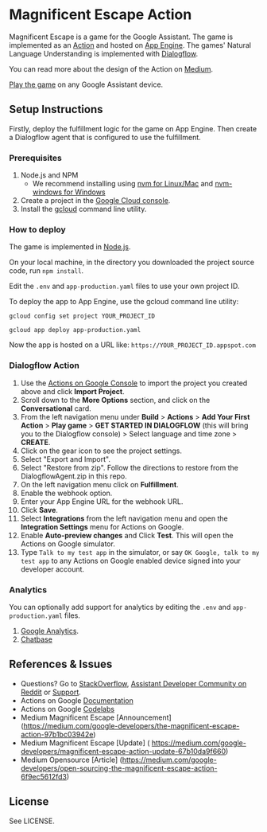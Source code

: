 # Magnificent Escape Action

Magnificent Escape is a game for the Google Assistant. The game is implemented as an [Action](https://developers.google.com/actions/) and hosted on [App Engine](https://cloud.google.com/appengine/). The games' Natural Language Understanding is implemented with [Dialogflow](https://dialogflow.com/).

You can read more about the design of the Action on [Medium](https://medium.com/google-developers/the-magnificent-escape-action-97b1bc03942e).

[Play the game](https://assistant.google.com/services/invoke/uid/00000047ab5fbcf8) on any Google Assistant device.

## Setup Instructions

Firstly, deploy the fulfillment logic for the game on App Engine. Then create a Dialogflow agent that is configured to use the fulfillment.

### Prerequisites
1. Node.js and NPM
    + We recommend installing using [nvm for Linux/Mac](https://github.com/creationix/nvm) and [nvm-windows for Windows](https://github.com/coreybutler/nvm-windows)
1. Create a project in the [Google Cloud console](https://console.cloud.google.com/).
1. Install the [gcloud](https://cloud.google.com/sdk/) command line utility.

### How to deploy
The game is implemented in [Node.js](https://nodejs.org/en/).

On your local machine, in the directory you downloaded the project source code, run `npm install`.

Edit the `.env` and `app-production.yaml` files to use your own project ID.

To deploy the app to App Engine, use the gcloud command line utility:
```
gcloud config set project YOUR_PROJECT_ID
```
```
gcloud app deploy app-production.yaml
```

Now the app is hosted on a URL like: `https://YOUR_PROJECT_ID.appspot.com`

### Dialogflow Action
1. Use the [Actions on Google Console](https://console.actions.google.com) to import the project you created above and click **Import Project**.
1. Scroll down to the **More Options** section, and click on the **Conversational** card.
1. From the left navigation menu under **Build** > **Actions** > **Add Your First Action** > **Play game** > **GET STARTED IN DIALOGFLOW** (this will bring you to the Dialogflow console) > Select language and time zone > **CREATE**.
1. Click on the gear icon to see the project settings.
1. Select "Export and Import".
1. Select "Restore from zip". Follow the directions to restore from the DialogflowAgent.zip in this repo.
1. On the left navigation menu click on **Fulfillment**.
1. Enable the webhook option.
1. Enter your App Engine URL for the webhook URL.
1. Click **Save**.
1. Select **Integrations** from the left navigation menu and open the **Integration Settings** menu for Actions on Google.
1. Enable **Auto-preview changes** and Click **Test**. This will open the Actions on Google simulator.
1. Type `Talk to my test app` in the simulator, or say `OK Google, talk to my test app` to any Actions on Google enabled device signed into your developer account.

### Analytics
You can optionally add support for analytics by editing the `.env` and `app-production.yaml` files.

1. [Google Analytics](https://analytics.google.com/).
1. [Chatbase](https://chatbase.com/)

## References & Issues
+ Questions? Go to [StackOverflow](https://stackoverflow.com/questions/tagged/actions-on-google), [Assistant Developer Community on Reddit](https://www.reddit.com/r/GoogleAssistantDev/) or [Support](https://developers.google.com/actions/support/).
+ Actions on Google [Documentation](https://developers.google.com/actions/extending-the-assistant)
+ Actions on Google [Codelabs](https://codelabs.developers.google.com/?cat=Assistant)
+ Medium Magnificent Escape [Announcement] (https://medium.com/google-developers/the-magnificent-escape-action-97b1bc03942e)
+ Medium Magnificent Escape [Update] ( https://medium.com/google-developers/magnificent-escape-action-update-67b10da9f660)
+ Medium Opensource [Article] (https://medium.com/google-developers/open-sourcing-the-magnificent-escape-action-6f9ec5612fd3)

## License
See LICENSE.
